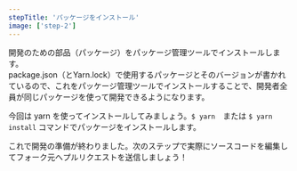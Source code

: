 ```yaml
---
stepTitle: 'パッケージをインストール'
image: ['step-2']
---
```


開発のための部品（パッケージ）をパッケージ管理ツールでインストールします。  
package.json（とYarn.lock）で使用するパッケージとそのバージョンが書かれているので、これをパッケージ管理ツールでインストールすることで、開発者全員が同じパッケージを使って開発できるようになります。

今回は yarn を使ってインストールしてみましょう。`$ yarn`　または `$ yarn install` コマンドでパッケージをインストールします。

これで開発の準備が終わりました。次のステップで実際にソースコードを編集してフォーク元へプルリクエストを送信しましょう！